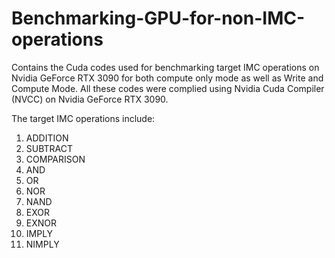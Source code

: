 # Benchmarking-GPU-for-non-IMC-operations

Contains the Cuda codes used for benchmarking target IMC operations on Nvidia GeForce RTX 3090 for both compute only mode as well as Write and Compute Mode.
All these codes were complied using Nvidia Cuda Compiler (NVCC) on Nvidia GeForce RTX 3090.

The target IMC operations include:
1. ADDITION
2. SUBTRACT
3. COMPARISON
4. AND
5. OR
6. NOR
7. NAND
8. EXOR
9. EXNOR
10. IMPLY
11. NIMPLY

